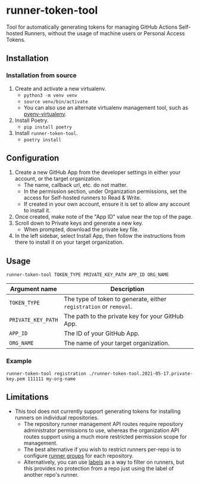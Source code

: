 # runner-token-tool

Tool for automatically generating tokens for managing GitHub Actions Self-hosted Runners, without the usage of machine users or Personal Access Tokens.

## Installation

### Installation from source

1. Create and activate a new virtualenv.
   - `python3 -m venv venv`
   - `source venv/bin/activate`
   - You can also use an alternate virtualenv management tool, such as [pyenv-virtualenv](https://github.com/pyenv/pyenv-virtualenv).
2. Install Poetry.
   - `pip install poetry`
3. Install `runner-token-tool`.
   - `poetry install`

## Configuration

1. Create a new GitHub App from the developer settings in either your account, or the target organization.
   - The name, callback url, etc. do not matter.
   - In the permission section, under Organization permissions, set the access for Self-hosted runners to Read & Write.
   - If created in your own account, ensure it is set to allow any account to install it.
2. Once created, make note of the "App ID" value near the top of the page.
3. Scroll down to Private keys and generate a new key.
   - When prompted, download the private key file.
4. In the left sidebar, select Install App, then follow the instructions from there to install it on your target organization.

## Usage

```
runner-token-tool TOKEN_TYPE PRIVATE_KEY_PATH APP_ID ORG_NAME
```

| Argument name      | Description                                                        |
| ------------------ | ------------------------------------------------------------------ |
| `TOKEN_TYPE`       | The type of token to generate, either `registration` or `removal`. |
| `PRIVATE_KEY_PATH` | The path to the private key for your GitHub App.                   |
| `APP_ID`           | The ID of your GitHub App.                                         |
| `ORG_NAME`         | The name of your target organization.                              |

### Example

```
runner-token-tool registration ./runner-token-tool.2021-05-17.private-key.pem 111111 my-org-name
```

## Limitations

- This tool does not currently support generating tokens for installing runners on individual repositories.
  - The repository runner management API routes require repository administrator permissions to use, whereas the organization API routes support using a much more restricted permission scope for management.
  - The best alternative if you wish to restrict runners per-repo is to configure [runner groups](https://docs.github.com/en/actions/hosting-your-own-runners/managing-access-to-self-hosted-runners-using-groups) for each repository.
  - Alternatively, you can use [labels](https://docs.github.com/en/actions/hosting-your-own-runners/using-labels-with-self-hosted-runners) as a way to filter on runners, but this provides no protection from a repo just using the label of another repo's runner.
